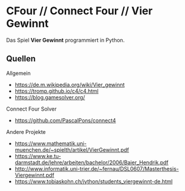 # CFour // Connect Four // Vier Gewinnt
Das Spiel __Vier Gewinnt__ programmiert in Python.

## Quellen
Allgemein
* https://de.m.wikipedia.org/wiki/Vier_gewinnt
* https://tromp.github.io/c4/c4.html
* https://blog.gamesolver.org/

Connect Four Solver
* https://github.com/PascalPons/connect4

Andere Projekte
* https://www.mathematik.uni-muenchen.de/~spielth/artikel/VierGewinnt.pdf
* https://www.ke.tu-darmstadt.de/lehre/arbeiten/bachelor/2006/Baier_Hendrik.pdf
* http://www.informatik.uni-trier.de/~fernau/DSL0607/Masterthesis-Viergewinnt.pdf
* https://www.tobiaskohn.ch/jython/students_viergewinnt-de.html

